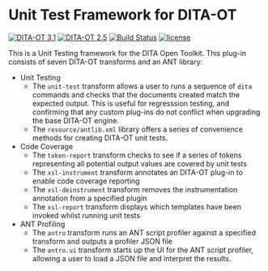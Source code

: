 Unit Test Framework for DITA-OT
===============================

[![DITA-OT 3,1](https://img.shields.io/badge/DITA--OT-3.1-blue.svg)](http://www.dita-ot.org/3.1)
[![DITA-OT 2.5](https://img.shields.io/badge/DITA--OT-2.5-green.svg)](http://www.dita-ot.org/2.5)
[![Build Status](https://travis-ci.org/jason-fox/fox.jason.unit-test.svg?branch=master)](https://travis-ci.org/jason-fox/fox.jason.unit-test)
[![license](https://img.shields.io/badge/license-Apache%202.0-blue.svg)](http://www.apache.org/licenses/LICENSE-2.0)

This is a Unit Testing framework for the DITA Open Toolkit. This plug-in consists of seven DITA-OT transforms and an ANT library:
 
* Unit Testing
    - The `unit-test` transform allows a user to runs a sequence of `dita` commands and checks that the documents created match the expected output. This is useful for regresssion testing, and confirming that any custom plug-ins do not conflict when upgrading the base DITA-OT engine.
    - The `resource/antlib.xml` library offers a series of convenience methods for creating DITA-OT unit tests.
* Code Coverage
    - The `token-report` transform checks to see if a series of tokens representing all potential output values are covered by unit tests
    - The `xsl-instrument` transform annotates an DITA-OT plug-in to enable code coverage reporting
    - The `xsl-deinstrument` transform removes the instrumentation annotation from a specified plugin
    - The `xsl-report` transform displays which templates have been invoked whilst running unit tests
* ANT Profiling
    - The `antro` transform runs an ANT script profiler against a specified transform and outputs a profiler JSON file 
    - The `antro.ui` transform starts up the UI for the ANT script profiler, allowing a user to load a JSON file and interpret the results. 